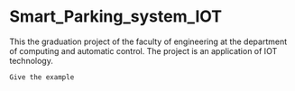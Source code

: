 # Smart_Parking_system_IOT

This the graduation project of the faculty of engineering at the department of computing and automatic control.
The project is an application of IOT technology.

```
Give the example
```
